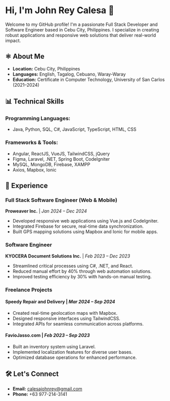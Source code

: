 # Hi, I'm John Rey Calesa 👋

Welcome to my GitHub profile! I'm a passionate Full Stack Developer and Software Engineer based in Cebu City, Philippines. I specialize in creating robust applications and responsive web solutions that deliver real-world impact.

## ⚛️ About Me
- **Location:** Cebu City, Philippines
- **Languages:** English, Tagalog, Cebuano, Waray-Waray
- **Education:** Certificate in Computer Technology, University of San Carlos (2021–2024)

## 📊 Technical Skills
### Programming Languages:
- Java, Python, SQL, C#, JavaScript, TypeScript, HTML, CSS

### Frameworks & Tools:
- Angular, ReactJS, VueJS, TailwindCSS, jQuery
- Figma, Laravel, .NET, Spring Boot, CodeIgniter
- MySQL, MongoDB, Firebase, XAMPP
- Axios, Mapbox, Ionic

## 🚀 Experience
### **Full Stack Software Engineer (Web & Mobile)**  
**Proweaver Inc.** | *Jan 2024 – Dec 2024*
- Developed responsive web applications using Vue.js and CodeIgniter.
- Integrated Firebase for secure, real-time data synchronization.
- Built GPS mapping solutions using Mapbox and Ionic for mobile apps.

### **Software Engineer**  
**KYOCERA Document Solutions Inc.** | *Feb 2023 – Dec 2023*
- Streamlined critical processes using C#, .NET, and React.
- Reduced manual effort by 40% through web automation solutions.
- Improved testing efficiency by 30% with hands-on manual testing.

### **Freelance Projects**
#### Speedy Repair and Delivery | *Mar 2024 – Sep 2024*
- Created real-time geolocation maps with Mapbox.
- Designed responsive interfaces using TailwindCSS.
- Integrated APIs for seamless communication across platforms.

#### FavioJasso.com | *Feb 2023 – Sep 2023*
- Built an inventory system using Laravel.
- Implemented localization features for diverse user bases.
- Optimized database operations for enhanced performance.

## 🛠️ Let's Connect
- **Email:** [calesajohnrey@gmail.com](mailto:calesajohnrey@gmail.com)
- **Phone:** +63 977-214-3141

